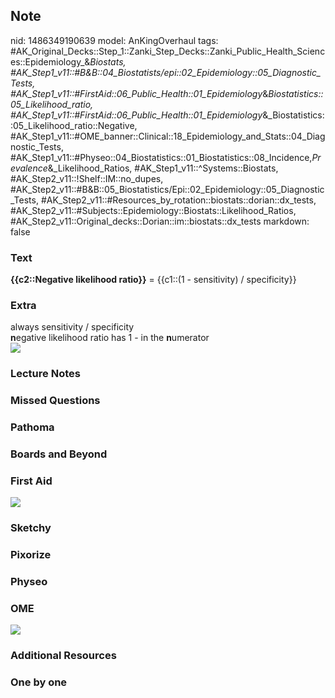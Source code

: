 ## Note
nid: 1486349190639
model: AnKingOverhaul
tags: #AK_Original_Decks::Step_1::Zanki_Step_Decks::Zanki_Public_Health_Sciences::Epidemiology_&_Biostats, #AK_Step1_v11::#B&B::04_Biostatists/epi::02_Epidemiology::05_Diagnostic_Tests, #AK_Step1_v11::#FirstAid::06_Public_Health::01_Epidemiology_&_Biostatistics::05_Likelihood_ratio, #AK_Step1_v11::#FirstAid::06_Public_Health::01_Epidemiology_&_Biostatistics::05_Likelihood_ratio::Negative, #AK_Step1_v11::#OME_banner::Clinical::18_Epidemiology_and_Stats::04_Diagnostic_Tests, #AK_Step1_v11::#Physeo::04_Biostatistics::01_Biostatistics::08_Incidence,_Prevalence_&_Likelihood_Ratios, #AK_Step1_v11::^Systems::Biostats, #AK_Step2_v11::!Shelf::IM::no_dupes, #AK_Step2_v11::#B&B::05_Biostatistics/Epi::02_Epidemiology::05_Diagnostic_Tests, #AK_Step2_v11::#Resources_by_rotation::biostats::dorian::dx_tests, #AK_Step2_v11::#Subjects::Epidemiology::Biostats::Likelihood_Ratios, #AK_Step2_v11::Original_decks::Dorian::im::biostats::dx_tests
markdown: false

### Text
<div>
  <b>{{c2::Negative likelihood ratio}}</b> = {{c1::(1 -
  sensitivity) / specificity}}
</div>

### Extra
<div>
  <div>
    always sensitivity / specificity
  </div>
  <div>
    <b>n</b>egative likelihood ratio has 1 - in the
    <b>n</b>umerator
  </div>
</div><img src="paste-4932026910113793.jpg">

### Lecture Notes


### Missed Questions


### Pathoma


### Boards and Beyond


### First Aid
<img src="tmpHLGulu.png">

### Sketchy


### Pixorize


### Physeo


### OME
<div class="ome-widget">
  <a href=
  "https://onlinemeded.org/spa/epidemiology-and-stats/diagnostic-tests/acquire?ref=anki">
  <img src="_OME_AnkiFlashcards_Lesson_1.png"></a>
</div>

### Additional Resources


### One by one

